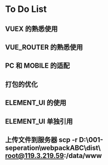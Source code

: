# To Do List

## VUEX 的熟悉使用

## VUE_ROUTER 的熟悉使用

## PC 和 MOBILE 的适配

## 打包的优化

## ELEMENT_UI 的使用

## ELEMENT_UI 单独引用

## 上传文件到服务器 scp -r D:\001-seperation\webpackABC\dist\ root@119.3.219.59:/data/www
